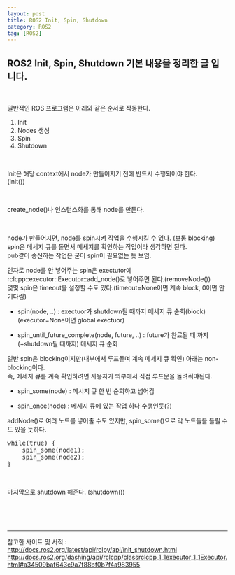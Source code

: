 ```yaml
---
layout: post
title: ROS2 Init, Spin, Shutdown
category: ROS2
tag: [ROS2]
---
```


## ROS2 Init, Spin, Shutdown 기본 내용을 정리한 글 입니다.

<br>

일반적인 ROS 프로그램은 아래와 같은 순서로 작동한다.

1. Init
2. Nodes 생성
3. Spin
4. Shutdown

<br>

Init은 해당 context에서 node가 만들어지기 전에 반드시 수행되어야 한다.<br>
(init())

<br>

create_node()나 인스턴스화를 통해 node를 만든다.

<br>

node가 만들어지면, node를 spin시켜 작업을 수행시킬 수 있다. (보통 blocking)<br>
spin은 메세지 큐를 돌면서 메세지를 확인하는 작업이라 생각하면 된다.<br>
pub같이 송신하는 작업은 굳이 spin이 필요없는 듯 보임.<br>

인자로 node를 안 넣어주는 spin은 exectutor에 rclcpp::executor::Executor::add_node()로 넣어주면 된다.(removeNode())<br>
몇몇 spin은 timeout을 설정할 수도 있다.(timeout=None이면 계속 block, 0이면 안 기다림)

- spin(node, ..) : exectuor가 shutdown될 때까지 메세지 큐 순회(block) (executor=None이면 global exectuor)

- spin_until_future_complete(node, future, ..) : future가 완료될 때 까지(+shutdown될 때까지) 메세지 큐 순회


일반 spin은 blocking이지만(내부에서 루프돌며 계속 메세지 큐 확인) 아래는 non-blocking이다.<br>
즉, 메세지 큐를 계속 확인하려면 사용자가 외부에서 직접 루프문을 돌려줘야된다.

- spin_some(node) : 메시지 큐 한 번 순회하고 넘어감

- spin_once(node) : 메세지 큐에 있는 작업 하나 수행인듯(?)


addNode()로 여러 노드를 넣어줄 수도 있지만, spin_some()으로 각 노드들을 돌릴 수도 있을 듯하다.
<pre class="prettyprint">
while(true) {
    spin_some(node1);
    spin_some(node2);
}
</pre>
<br>

마지막으로 shutdown 해준다.
(shutdown())

<br>
<br>
<br>


---
참고한 사이트 및 서적 : http://docs.ros2.org/latest/api/rclpy/api/init_shutdown.html<br>
http://docs.ros2.org/dashing/api/rclcpp/classrclcpp_1_1executor_1_1Executor.html#a34509baf643c9a7f88bf0b7f4a983955